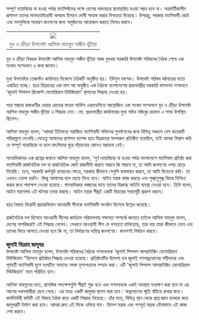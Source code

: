 <p>সম্পূর্ণ ন্যায়বিচার না হওয়া পর্যন্ত ফ্যাসিস্টদের পক্ষে দেশের অভ্যন্তরে স্থানান্তরিত হওয়া সম্ভব হবে না। অন্তর্বর্তীকালীন প্রশাসন তাদের মানবতাবিরোধী অপরাধ হিসাবে দোষী সাব্যস্ত করার নিশ্চয়তা দিয়েছে। উপরন্তু, সরকার ফ্যাসিবাদী জোট এবং দলগুলিকে সাধারণ জনগণের জন্য অনুষ্ঠানের আয়োজন করতে নিষেধ করবে।<table align="center" cellpadding="0" cellspacing="0" class="tr-caption-container" style="margin-left: auto; margin-right: auto;"><tbody><tr><td style="text-align: center;"><a href="https://blogger.googleusercontent.com/img/b/R29vZ2xl/AVvXsEiCAJw2klp63_-Y8cnG2AxU7xNke9pW1Hno-A1z4YFdajOj7IrRs64kvWbWtXAI-NNbc_yI3IBJ0QjjBLKZio2pRczB8KnpdVU0nYkE6UtJw_-NOd0sJxVkN8LrQqPB4_ISMYQdCerBQhcKEj4kXuC6nWPSEfjlwnXu_BD8mdlO1dKu4ZcCTVDxXjP6rvrp/s1280/einews24.webp" imageanchor="1" style="margin-left: auto; margin-right: auto;"><img border="0" data-original-height="720" data-original-width="1280" src="https://blogger.googleusercontent.com/img/b/R29vZ2xl/AVvXsEiCAJw2klp63_-Y8cnG2AxU7xNke9pW1Hno-A1z4YFdajOj7IrRs64kvWbWtXAI-NNbc_yI3IBJ0QjjBLKZio2pRczB8KnpdVU0nYkE6UtJw_-NOd0sJxVkN8LrQqPB4_ISMYQdCerBQhcKEj4kXuC6nWPSEfjlwnXu_BD8mdlO1dKu4ZcCTVDxXjP6rvrp/s16000/einews24.webp" /></a></td></tr><tr><td class="tr-caption" style="text-align: center;"><span style="color: #595959; font-family: Shurjo, &quot;Siyam Rupali&quot;, Roboto, Arial, Helvetica, monospace; font-size: 16.187px; text-align: start;">যুব ও ক্রীড়া উপদেষ্টা আসিফ মাহমুদ সজীব ভূঁইয়া</span></td></tr></tbody></table></p><span><!--more--></span>যুব ও ক্রীড়া বিষয়ক উপদেষ্টা আসিফ মাহমুদ সজীব ভূঁইয়া আজ বুধবার সরকারি উপদেষ্টা পরিষদের বৈঠক শেষে এক সংবাদ সম্মেলনে এ কথা জানান।
<br />
<br />মুখ্য উপদেষ্টার তেজগাঁও কার্যালয়ে বিকেলে বৈঠকটি অনুষ্ঠিত হয়। ইউনুস মহম্মদ। উপদেষ্টা পরিষদ ষষ্ঠবারের মতো একত্রিত হচ্ছে। ছাত্র বিদ্রোহের এক মাস পর অনুষ্ঠিত এক বৈঠকে বাংলাদেশের প্রধানমন্ত্রীর সরকারি বাসভবন গণভবনে 'জুলাই পিপলস রিভোল্ট মেমোরিয়াল মিউজিয়াম' স্থাপনের সিদ্ধান্ত নেওয়া হয়।
<br />
<br />পরে সন্ধ্যায় রাজধানীর হেয়ার রোডের ফরেন সার্ভিস একাডেমিতে আয়োজিত এক সংবাদ সম্মেলনে যুব ও ক্রীড়া উপদেষ্টা আসিফ মাহমুদ সজীব ভূঁইয়া এ সিদ্ধান্ত নেন। মো. প্রধানমন্ত্রীর কার্যালয়ের মুখ্য সচিব নজিবুর রহমান এ সময় উপস্থিত ছিলেন।
<br />
<br />আসিফ মাহমুদ বলেন, 'আমরা ইতিমধ্যে পরাজিত ফ্যাসিবাদী শক্তিদের পুনর্বাসনের জন্য বিভিন্ন অঞ্চলে বেশ কয়েকটি পরিকল্পনা দেখেছি।যেহেতু আমাদের প্রশাসন ব্যাপক ছাত্র বিদ্রোহের ফলস্বরূপ প্রতিষ্ঠিত হয়েছিল, তাই আমরা বিশ্বাস করি যে সম্পূর্ণ ন্যায়বিচার না হলে নাৎসিদের ঘুরে দাঁড়ানোর কোনও সম্ভাবনা নেই।
<br />
<br />সাংবাদিকদের এক প্রশ্নের জবাবে আসিফ মাহমুদ বলেন, 'পূর্ণ ন্যায়বিচার না হওয়া পর্যন্ত বাংলাদেশে ফ্যাসিবাদ প্রতিষ্ঠা করা ফ্যাসিবাদী রাজনৈতিক দল বা রাজনৈতিক জোট রাজনীতি করতে পারবে কি পারবে না, তা আমি জনগণের ওপর ছেড়ে দিয়েছি। তবে, সরকারি কর্মসূচি প্রণয়নের ক্ষেত্রে, সরকার কীভাবে সেগুলি বাস্তবায়ন করবে, তা আমি বিবেচনা করি। তা এখনও তোলা হয়নি। কিন্তু আমাদের হাল ছেড়ে দিতে হবে। আইন মন্ত্রক কাজ করছে এবং পুঙ্খানুপুঙ্খ বিচার নিশ্চিত করার জন্য পদক্ষেপ নেওয়া হয়েছে। মানবাধিকার লঙ্ঘনের দায়ে তাদের বিরুদ্ধে আইনি ব্যবস্থা নেওয়া হবে। তিনি বলেন, আইন মন্ত্রণালয় এই ঘটনার তদন্ত করছে। আইন মন্ত্রক শীঘ্রই একটি বিচারের সময়সূচী প্রকাশ করবে।
<br />
<br />ছাত্র বৈষম্য বিরোধী প্রচারাভিযান আওয়ামী লীগকে ফ্যাসিবাদী সংগঠন হিসেবে উল্লেখ করেছে।
<br />
<br />রাজনৈতিক দল হিসেবে আওয়ামী লীগের কার্যক্রম পরিচালনার সক্ষমতা সম্পর্কে জানতে চাইলে আসিফ মাহমুদ বলেন, দেশের নাগরিকরাই এই সিদ্ধান্ত নেবেন। সেখানে আওয়ামী লীগ যে গণহত্যা চালিয়েছে, তার দায় তারা কীভাবে নেবে এবং তাদের ফিরে আসতে দেওয়া হবে কি না, তা নির্ধারণের দায়িত্ব জনগণের। জনগণই নির্বাচন করবে।
<br />
<br /><b><span style="font-size: medium;">জুলাই বিদ্রোহ জাদুঘর&nbsp;</span></b><br />উপদেষ্টা আসিফ মাহমুদ বলেন, উপদেষ্টা পরিষদের বৈঠকে গণভবনকে 'জুলাই পিপলস আপরাইজিং মেমোরিয়াল মিউজিয়াম "হিসেবে প্রতিষ্ঠার সিদ্ধান্ত নেওয়া হয়েছে। প্রতিষ্ঠানটির উদ্দেশ্য হল জুলাই গণঅভ্যুত্থানের শহীদদের এবং পূর্ববর্তী ফ্যাসিবাদী যুগে সংঘটিত অন্যান্য সমস্ত নৃশংসতাকে সম্মান করা। এটি 'জুলাই পিপলস আপরাইজিং মেমোরিয়াল মিউজিয়াম' নামে পরিচিত হবে।
<br />
<br />আসিফ মাহমুদের মতে, প্রাসঙ্গিক পদক্ষেপগুলি শীঘ্রই শুরু হবে এবং গণভবনকে একই অবস্থায় সংরক্ষণ করা হবে যা এর আগের দখলকারীরা রেখে গেছে। এর মধ্যে একটি জাদুঘর স্থাপন করা হবে। অভ্যুত্থানের স্মৃতি বাঁচিয়ে রাখার জন্য। কার্যনির্বাহী কমিটি এই বিষয়ে বৈঠক করে একটি সিদ্ধান্ত নিয়েছে। তাঁর মতে, বিভিন্ন স্থান থেকে প্রাপ্ত জ্ঞান ব্যবহার করে জাদুঘরটি নির্মাণ করা হবে। আমরা দ্রুত এই দিকে এগিয়ে যাব। বিদেশ মন্ত্রক এবং গণপূর্ত মন্ত্রক যৌথভাবে এই কাজ শেষ করবে।
